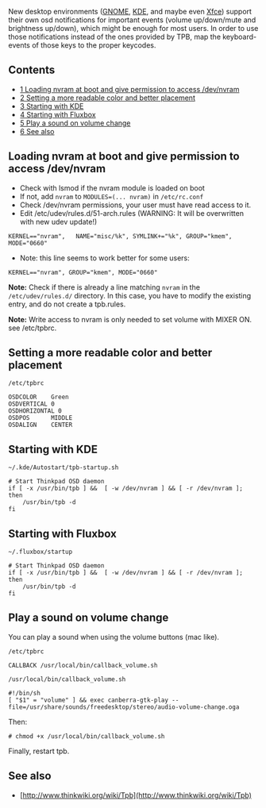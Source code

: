 New desktop environments ([GNOME](/index.php/GNOME "GNOME"), [KDE](/index.php/KDE "KDE"), and maybe even [Xfce](/index.php/Xfce "Xfce")) support their own osd notifications for important events (volume up/down/mute and brightness up/down), which might be enough for most users. In order to use those notifications instead of the ones provided by TPB, map the keyboard-events of those keys to the proper keycodes.

## Contents

*   [1 Loading nvram at boot and give permission to access /dev/nvram](#Loading_nvram_at_boot_and_give_permission_to_access_.2Fdev.2Fnvram)
*   [2 Setting a more readable color and better placement](#Setting_a_more_readable_color_and_better_placement)
*   [3 Starting with KDE](#Starting_with_KDE)
*   [4 Starting with Fluxbox](#Starting_with_Fluxbox)
*   [5 Play a sound on volume change](#Play_a_sound_on_volume_change)
*   [6 See also](#See_also)

## Loading nvram at boot and give permission to access /dev/nvram

*   Check with lsmod if the nvram module is loaded on boot
*   If not, add `nvram` to `MODULES=(... nvram)` in `/etc/rc.conf`
*   Check /dev/nvram permissions, your user must have read access to it.
*   Edit /etc/udev/rules.d/51-arch.rules (WARNING: It will be overwritten with new udev update!)

```
KERNEL=="nvram",   NAME="misc/%k", SYMLINK+="%k", GROUP="kmem", MODE="0660"

```

*   Note: this line seems to work better for some users:

```
KERNEL=="nvram", GROUP="kmem", MODE="0660"

```

**Note:** Check if there is already a line matching `nvram` in the `/etc/udev/rules.d/` directory. In this case, you have to modify the existing entry, and do not create a tpb.rules.

**Note:** Write access to nvram is only needed to set volume with MIXER ON. see /etc/tpbrc.

## Setting a more readable color and better placement

 `/etc/tpbrc` 
```
OSDCOLOR    Green
OSDVERTICAL 0
OSDHORIZONTAL 0
OSDPOS      MIDDLE
OSDALIGN    CENTER

```

## Starting with KDE

 `~/.kde/Autostart/tpb-startup.sh` 
```
# Start Thinkpad OSD daemon
if [ -x /usr/bin/tpb ] &&  [ -w /dev/nvram ] && [ -r /dev/nvram ]; then
    /usr/bin/tpb -d
fi

```

## Starting with Fluxbox

 `~/.fluxbox/startup` 
```
# Start Thinkpad OSD daemon
if [ -x /usr/bin/tpb ] &&  [ -w /dev/nvram ] && [ -r /dev/nvram ]; then
    /usr/bin/tpb -d
fi

```

## Play a sound on volume change

You can play a sound when using the volume buttons (mac like).

 `/etc/tpbrc` 
```
CALLBACK /usr/local/bin/callback_volume.sh

```
 `/usr/local/bin/callback_volume.sh` 
```
#!/bin/sh
[ "$1" = "volume" ] && exec canberra-gtk-play --file=/usr/share/sounds/freedesktop/stereo/audio-volume-change.oga
```

Then:

```
# chmod +x /usr/local/bin/callback_volume.sh

```

Finally, restart tpb.

## See also

*   [http://www.thinkwiki.org/wiki/Tpb](http://www.thinkwiki.org/wiki/Tpb)